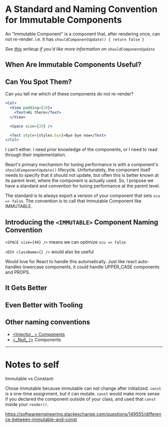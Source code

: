 # A Standard and Naming Convention for Immutable Components
An "Immutable Component" is a component that, after rendering once, can not re-render. i.e. it has `shouldComponentUpdate() { return false } `

*See [this](https://github.com/kylpo/react-playbook/blob/master/deep-dives/shouldComponentUpdate.md) writeup if you'd like more information on `shouldComponentUpdate`*


## When Are Immutable Components Useful?

## Can You Spot Them?
Can you tell me which of these components do not re-render?

```jsx
<Col>
  <View padding={20}>
    <Text>Hi there</Text>
  </View>

  <Space size={20} />

  <Text style={styles.bye}>Bye bye now</Text>
</Col>
```

I can’t either. I need prior knowledge of the components, or I need to read through their implementation.

React's primary mechanism for tuning performance is with a component's `shouldComponentUpdate()` lifecycle. Unfortunately, the component itself needs to specify that it should not update, but often this is better known at its parent level, where the component is actually used. So, I propose we have a standard and convention for tuning performance at the parent level.

The standard is to always export a version of your component that sets `scu => false`. The convention is to call that Immutable Component like IMMUTABLE.

## Introducing the `<IMMUTABLE>` Component Naming Convention

`<SPACE size={40} />` means we can optimize `scu => false`

`<DIV className={} />` would also be useful

Would love for React to handle this automatically. Just like react auto-handles lowercase components, it could handle UPPER_CASE components and PROPS.

## It Gets Better

## Even Better with Tooling

## Other naming conventions
- [<Injector_ > Components](https://github.com/kylpo/react-playbook/blob/master/patterns/Injector-Component.md)
- [<\_Null\_ />](https://github.com/kylpo/react-playbook/blob/master/patterns/Null-Component.md) Components
---

# Notes to self
Immutable vs Constant:

Chose immutable because immutable can not change after initialized. `const` is a one-time assignment, but it can mutate. `const` would make more sense if you declared the component outside of your class, and used that `const` inside your `render()`.

https://softwareengineering.stackexchange.com/questions/149555/difference-between-immutable-and-const